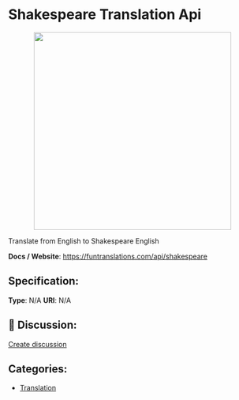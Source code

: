 # Shakespeare Translation Api
<p align="center">
    <img width="400" src="https://raw.githubusercontent.com/apis-list/apis-list/apis/shakespeare-translation-api/logo_256x256.png" />
</p>

Translate from English to Shakespeare English

**Docs / Website**: https://funtranslations.com/api/shakespeare

## Specification:
**Type**:  N/A 
**URI**:  N/A 

## 💬 Discussion:
[Create discussion](link)

## Categories:
- [Translation](https://github.com/apis-list/apis-list#translation)





